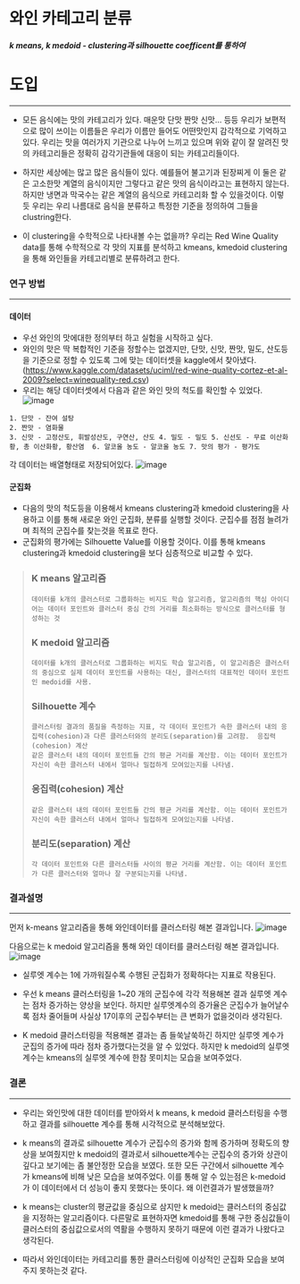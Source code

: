 # 와인 카테고리 분류
##### k means, k medoid - clustering과 silhouette coefficent를 통하여 


# 도입
-----------------------------
- 모든 음식에는 맛의 카테고리가 있다. 매운맛 단맛 짠맛 신맛… 등등 우리가 보편적으로 많이 쓰이는 이름들은 우리가 이름만 들어도 어떤맛인지 감각적으로 기억하고있다. 우리는 맛을 여러가지 기관으로 나누어 느끼고 있으며
위와 같이 잘 알려진 맛의 카테고리들은 정확히 감각기관들에 대응이 되는 카테고리들이다.


- 하지만 세상에는 많고 많은 음식들이 있다. 예를들어 불고기과 된장찌게 이 둘은 같은 고소한맛 계열의 음식이지만 그렇다고 같은 맛의 음식이라고는 표현하지 않는다. 하지만 냉면과 막국수는 같은 계열의 음식으로 카테고리화 할 수 있을것이다. 이렇듯 우리는 우리 나름대로 음식을 분류하고 특정한 기준을 정의하여 그들을 clustring한다.

- 이 clustering을 수학적으로 나타내볼 수는 없을까? 우리는 Red Wine Quality data를 통해 수학적으로 각 맛의 지표를 분석하고 kmeans, kmedoid clustering을 통해 와인들을 카테고리별로 분류하려고 한다.


### 연구 방법
-----------------------------

#### 데이터

- 우선 와인의 맛에대한 정의부터 하고 실험을 시작하고 싶다.
- 와인의 맛은 딱 복합적인 기준을 정할수는 없겠지만, 단맛, 신맛, 짠맛, 밀도, 산도등을 기준으로 정할 수 있도록 그에 맞는 데이터셋을 kaggle에서 찾아냈다. (https://www.kaggle.com/datasets/uciml/red-wine-quality-cortez-et-al-2009?select=winequality-red.csv)  
- 우리는 해당 데이터셋에서 다음과 같은 와인 맛의 척도를 확인할 수 있었다.
![image](https://github.com/ysh4296/WineTaster/assets/29995264/6cce6b41-8b46-4410-985c-557c1e33f894)

```
1. 단맛 - 잔여 설탕
2. 짠맛 - 염화물
3. 신맛 - 고정산도, 휘발성산도, 구연산, 산도 4. 밀도 - 밀도 5. 신선도 - 무료 이산화황, 총 이산화황, 황산염  6. 알코올 농도 - 알코올 농도 7. 맛의 평가 - 평가도  
```

각 데이터는 배열형태로 저장되어있다.
![image](https://github.com/ysh4296/WineTaster/assets/29995264/0d1b8fc5-5769-4c96-8022-d2bf5e220780)



#### 군집화
- 다음의 맛의 척도등을 이용해서 kmeans clustering과 kmedoid clustering을 사용하고 이를 통해 새로운 와인 군집화, 분류를 실행할 것이다. 군집수를 점점 늘려가며 최적의 군집수를 찾는것을 목표로 한다.
- 군집화의 평가에는 Silhouette Value를 이용할 것이다. 이를 통해 kmeans clustering과 kmedoid clustering을 보다 심층적으로 비교할 수 있다.

> ### K means 알고리즘
> ```
> 데이터를 k개의 클러스터로 그룹화하는 비지도 학습 알고리즘, 알고리즘의 핵심 아이디어는 데이터 포인트와 클러스터 중심 간의 거리를 최소화하는 방식으로 클러스터를 형성하는 것 
> ```
>
> ### K medoid 알고리즘
> ```
> 데이터를 k개의 클러스터로 그룹화하는 비지도 학습 알고리즘, 이 알고리즘은 클러스터의 중심으로 실제 데이터 포인트를 사용하는 대신, 클러스터의 대표적인 데이터 포인트인 medoid를 사용.
> ```
>
> ### Silhouette 계수
> ```
> 클러스터링 결과의 품질을 측정하는 지표, 각 데이터 포인트가 속한 클러스터 내의 응집력(cohesion)과 다른 클러스터와의 분리도(separation)를 고려함.  응집력(cohesion) 계산
> 같은 클러스터 내의 데이터 포인트들 간의 평균 거리를 계산함. 이는 데이터 포인트가 자신이 속한 클러스터 내에서 얼마나 밀접하게 모여있는지를 나타냄.
> ```
>
> ### 응집력(cohesion) 계산
> ```
> 같은 클러스터 내의 데이터 포인트들 간의 평균 거리를 계산함. 이는 데이터 포인트가 자신이 속한 클러스터 내에서 얼마나 밀접하게 모여있는지를 나타냄.
> ```
> 
> ### 분리도(separation) 계산
> ```
> 각 데이터 포인트와 다른 클러스터들 사이의 평균 거리를 계산함. 이는 데이터 포인트가 다른 클러스터와 얼마나 잘 구분되는지를 나타냄.
> ```

### 결과설명
----------------
먼저 k-means 알고리즘을 통해 와인데이터를 클러스터링 해본 결과입니다.
![image](https://github.com/ysh4296/WineTaster/assets/29995264/f10d5440-b139-4807-8c65-0dd00069861a)

다음으로는 k medoid 알고리즘을 통해 와인 데이터를 클러스터링 해본 결과입니다.
![image](https://github.com/ysh4296/WineTaster/assets/29995264/d316c645-1e60-4ccb-95b8-88c2365f1762)


- 실루엣 계수는 1에 가까워질수록 수행된 군집화가 정확하다는 지표로 작용된다.

- 우선 k means 클러스터링을 1~20 개의 군집수에 각각 적용해본 결과 실루엣 계수는 점차 증가하는 양상을 보인다. 하지만 실루엣계수의 증가율은 군집수가 늘어날수록 점차 줄어들며 사실상 17이후의 군집수부터는 큰 변화가 없을것이라 생각된다.

- K medoid 클러스터링을 적용해본 결과는 좀 들쑥날쑥하긴 하지만 실루엣 계수가 군집의 증가에 따라 점차 증가했다는것을 알 수 있었다. 하지만 k medoid의 실루엣 계수는 kmeans의 실루엣 계수에 한참 못미치는 모습을 보여주었다. 



### 결론
----------------
- 우리는 와인맛에 대한 데이터를 받아와서 k means, k medoid 클러스터링을 수행하고 결과를 silhouette 계수를 통해 시각적으로 분석해보았다.
- k means의 결과로 silhouette 계수가 군집수의 증가와 함께 증가하며 정확도의 향상을 보여줬지만 k medoid의 결과로서 silhouette계수는 군집수의 증가와 상관이 깊다고 보기에는 좀 불안정한 모습을 보였다. 또한 모든 구간에서 silhouette 계수가 kmeans에 비해 낮은 모습을 보여주었다. 이를 통해 알 수 있는점은 k-medoid가 이 데이터에서 더 성능이 좋지 못했다는 뜻이다. 왜 이런결과가 발생했을까?

- k means는 cluster의 평균값을 중심으로 삼지만 k medoid는 클러스터의 중심값을 지정하는 알고리즘이다. 다른말로 표현하자면 kmedoid를 통해 구한 중심값들이 클러스터의 중심값으로서의 역활을 수행하지 못하기 때문에 이런 결과가 나왔다고 생각된다.

- 따라서 와인데이터는 카테고리를 통한 클러스터링에 이상적인 군집화 모습을 보여주지 못하는것 같다.


